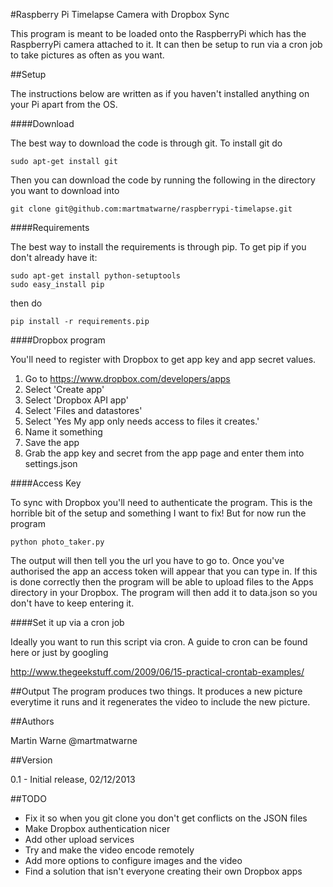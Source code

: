 #Raspberry Pi Timelapse Camera with Dropbox Sync

This program is meant to be loaded onto the RaspberryPi which has the RaspberryPi camera attached to it. It can then be setup to run via a cron job to take pictures as often as you want.

##Setup

The instructions below are written as if you haven't installed anything on your Pi apart from the OS.

####Download

The best way to download the code is through git. To install git do

    sudo apt-get install git
    
Then you can download the code by running the following in the directory you want to download into

    git clone git@github.com:martmatwarne/raspberrypi-timelapse.git

####Requirements

The best way to install the requirements is through pip. To get pip if you don't already have it:

    sudo apt-get install python-setuptools
	sudo easy_install pip
    
then do

    pip install -r requirements.pip

####Dropbox program

You'll need to register with Dropbox to get app key and app secret values.

1. Go to https://www.dropbox.com/developers/apps
2. Select 'Create app'
3. Select 'Dropbox API app'
4. Select 'Files and datastores'
5. Select 'Yes My app only needs access to files it creates.'
6. Name it something
7. Save the app
8. Grab the app key and secret from the app page and enter them into settings.json

####Access Key

To sync with Dropbox you'll need to authenticate the program. This is the horrible bit of the setup and something I want to fix! But for now run the program

    python photo_taker.py

The output will then tell you the url you have to go to. Once you've authorised the app an access token will appear that you can type in. If this is done correctly then the program will be able to upload files to the Apps directory in your Dropbox. The program will then add it to data.json so you don't have to keep entering it.

####Set it up via a cron job

Ideally you want to run this script via cron. A guide to cron can be found here or just by googling

<a href="http://www.thegeekstuff.com/2009/06/15-practical-crontab-examples/">http://www.thegeekstuff.com/2009/06/15-practical-crontab-examples/</a>

##Output
The program produces two things. It produces a new picture everytime it runs and it regenerates the video to include the new picture.

##Authors

Martin Warne @martmatwarne

##Version

0.1 - Initial release, 02/12/2013

##TODO

* Fix it so when you git clone you don't get conflicts on the JSON files
* Make Dropbox authentication nicer
* Add other upload services
* Try and make the video encode remotely
* Add more options to configure images and the video
* Find a solution that isn't everyone creating their own Dropbox apps

